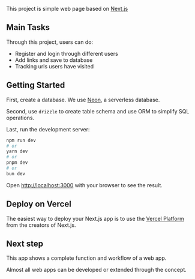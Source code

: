 This project is simple web page based on [Next.js](https://nextjs.org/)

## Main Tasks
Through this project, users can do:
- Register and login through different users
- Add links and save to database
- Tracking urls users have visited

## Getting Started
First, create a database. We use [Neon](https://console.neon.tech/app/projects), a serverless database. 

Second, use `drizzle` to create table schema and use ORM to simplify SQL operations. 

Last, run the development server:

```bash
npm run dev
# or
yarn dev
# or
pnpm dev
# or
bun dev
```

Open [http://localhost:3000](http://localhost:3000) with your browser to see the result.

## Deploy on Vercel

The easiest way to deploy your Next.js app is to use the [Vercel Platform](https://vercel.com/new?utm_medium=default-template&filter=next.js&utm_source=create-next-app&utm_campaign=create-next-app-readme) from the creators of Next.js.


## Next step
This app shows a complete function and workflow of a web app.

Almost all web apps can be developed or extended through the concept.
